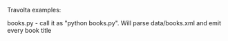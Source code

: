 Travolta examples:

books.py - call it as "python books.py". Will parse data/books.xml and emit every book title
